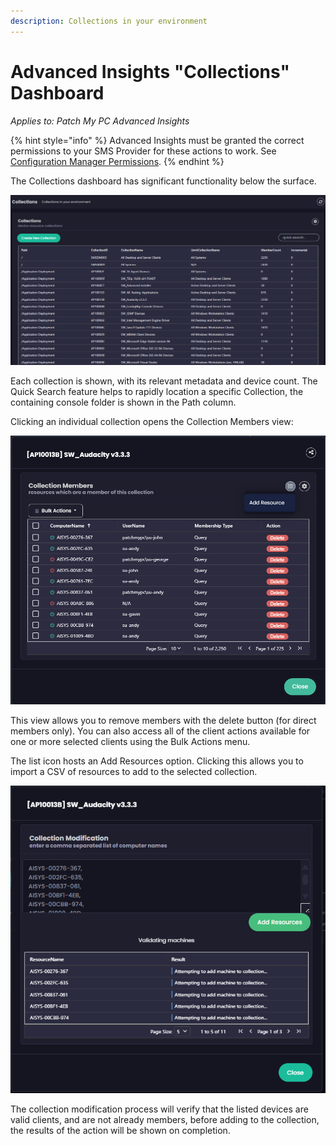 ```yaml
---
description: Collections in your environment
---
```


# Advanced Insights "Collections" Dashboard

_Applies to: Patch My PC Advanced Insights_

{% hint style="info" %}
Advanced Insights must be granted the correct permissions to your SMS Provider for these actions to work. See [Configuration Manager Permissions](../../insights-configuration-manager-permission-requirements.md).
{% endhint %}

The Collections dashboard has significant functionality below the surface.

![](/_images/image-(499).png "The Collections dashboard")

Each collection is shown, with its relevant metadata and device count. The Quick Search feature helps to rapidly location a specific Collection, the containing console folder is shown in the Path column.&#x20;

Clicking an individual collection opens the Collection Members view:

![](/_images/image-(501).png "Collection Members view")

This view allows you to remove members with the delete button (for direct members only). You can also access all of the client actions available for one or more selected clients using the Bulk Actions menu.

The list icon hosts an Add Resources option. Clicking this allows you to import a CSV of resources to add to the selected collection.&#x20;

![](/_images/image-(503).png "Adding resources to a collection")

The collection modification process will verify that the listed devices are valid clients, and are not already members, before adding to the collection, the results of the action will be shown on completion.